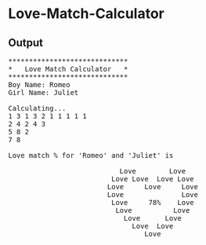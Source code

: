# Love-Match-Calculator

## Output
<pre>
*****************************
*   Love Match Calculator   *
*****************************
Boy Name: Romeo
Girl Name: Juliet

Calculating...
1 3 1 3 2 1 1 1 1 1
2 4 2 4 3
5 8 2
7 8

Love match % for 'Romeo' and 'Juliet' is

						   Love        Love
						 Love Love  Love Love
						Love     Love     Love
						Love              Love
						 Love     78%    Love
						  Love          Love
						    Love      Love
						      Love  Love
						         Love
</pre>
